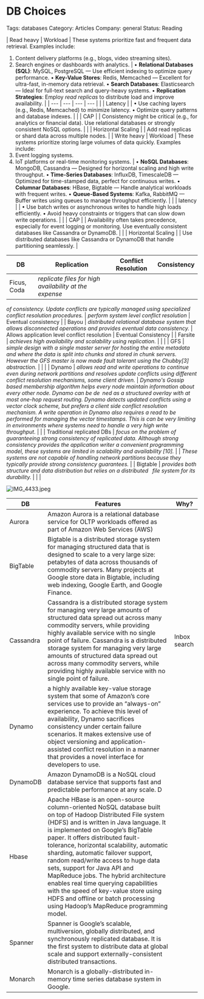 # DB Choices

Tags: databases
Category: Articles
Company: general
Status: Reading

| Read heavy | Workload | These systems prioritize fast and frequent data retrieval. Examples include:
1. Content delivery platforms (e.g., blogs, video streaming sites).
2. Search engines or dashboards with analytics. | • **Relational Databases (SQL)**: MySQL, PostgreSQL — Use efficient indexing to optimize query performance.
• **Key-Value Stores**: Redis, Memcached — Excellent for ultra-fast, in-memory data retrieval.
• **Search Databases**: Elasticsearch — Ideal for full-text search and query-heavy systems.
• **Replication Strategies**: Employ *read replicas* to distribute load and improve availability. |
| --- | --- | --- | --- |
|  | Latency |  | • Use caching layers (e.g., Redis, Memcached) to minimize latency.
• Optimize query patterns and database indexes. |
|  | CAP |  | Consistency might be critical (e.g., for analytics or financial data). Use relational databases or strongly consistent NoSQL options. |
|  | Horizontal Scaling |  | Add read replicas or shard data across multiple nodes. |
| Write heavy | Workload | These systems prioritize storing large volumes of data quickly. Examples include:
1. Event logging systems.
2. IoT platforms or real-time monitoring systems. | • **NoSQL Databases**: MongoDB, Cassandra — Designed for horizontal scaling and high write throughput.
• **Time-Series Databases**: InfluxDB, TimescaleDB — Optimized for time-stamped data, perfect for continuous writes.
• **Columnar Databases**: HBase, Bigtable — Handle analytical workloads with frequent writes.
• **Queue-Based Systems**: Kafka, RabbitMQ — Buffer writes using queues to manage throughput efficiently. |
|  | latency |  | 
• Use batch writes or asynchronous writes to handle high loads efficiently.
• Avoid heavy constraints or triggers that can slow down write operations. |
|  | CAP |  | Availability often takes precedence, especially for event logging or monitoring. Use eventually consistent databases like Cassandra or DynamoDB. |
|  | Horizontal Scaling |  | Use distributed databases like Cassandra or DynamoDB that handle partitioning seamlessly. |

| DB | Replication | Conflict Resolution | Consistency |
| --- | --- | --- | --- |
| Ficus, Coda | *replicate files for high availability at the expense*
*of consistency. Update conflicts are typically managed using*
*specialized conflict resolution procedures.* | *perform system*
*level conflict resolution* | Eventual consistency |
| Bayou | *distributed relational*
*database system that allows disconnected operations*
*and provides eventual data consistency.* | Allows application level conflict resolution | Eventual Consistency |
| Farsite | *achieves high availability and scalability using*
*replication.* |  |  |
| GFS | *simple design with a single*
*master server for hosting the entire metadata and where*
*the data is split into chunks and stored in chunk servers.*
*However the GFS master is now made fault tolerant using*
*the Chubby[3] abstraction.* |  |  |
| Dynamo | *allows read and*
*write operations to continue even during network partitions*
*and resolves update conflicts using different conflict resolution*
*mechanisms, some client driven.* | *Dynamo's Gossip*
*based membership algorithm helps every node maintain information*
*about every other node. Dynamo can be de ned*
*as a structured overlay with at most one-hop request routing.*
*Dynamo detects updated conflicts using a vector clock*
*scheme, but prefers a client side conflict resolution mechanism.*
*A write operation in Dynamo also requires a read to*
*be performed for managing the vector timestamps. This is*
*can be very limiting in environments where systems need*
*to handle a very high write throughput.* |  |
| Traditional replicated DBs | *focus on the problem of guaranteeing strong consistency of replicated data. Although strong consistency provides the application writer a convenient programming model, these systems are limited in scalability and availability [10].*  |  | *These systems are not capable of handling network partitions because they typically provide strong consistency guarantees.* |
| Bigtable | *provides*
*both structure and data distribution but relies on a distributed  file system for its durability.* |  |  |

![IMG_4433.jpeg](IMG_4433.jpeg)

| DB | Features | Why? |
| --- | --- | --- |
| Aurora | Amazon Aurora is a relational database service for OLTP workloads offered as part of Amazon Web Services (AWS) |  |
| BigTable | Bigtable is a distributed storage system for managing structured data that is designed to scale to a very large size: petabytes of data across thousands of commodity servers. Many projects at Google store data in Bigtable, including web indexing, Google Earth, and Google Finance. |  |
| Cassandra | Cassandra is a distributed storage system for managing very large amounts of structured data spread out across many commodity servers, while providing highly available service with no single point of failure. Cassandra is a distributed storage system for managing very large amounts of structured data spread out across many commodity servers, while providing highly available service with no single point of failure.  | Inbox search |
| Dynamo |  a highly available key-value storage system that some of Amazon’s core services use to provide an “always-on” experience.  To achieve this level of availability, Dynamo sacrifices consistency under certain failure scenarios. It makes extensive use of object versioning and application-assisted conflict resolution in a manner that provides a novel interface for developers to use.  |  |
| DynamoDB | Amazon DynamoDB is a NoSQL cloud database service that supports fast and predictable performance at any scale. D |  |
| Hbase | Apache HBase is an open-source column-oriented NoSQL database built on top of Hadoop Distributed File system (HDFS) and is written in Java language. It is implemented on Google’s BigTable paper. It offers distributed fault-tolerance, horizontal scalability, automatic sharding, automatic failover support, random read/write access to huge data sets, support for Java API and MapReduce jobs. The hybrid architecture enables real time querying capabilities with the speed of key-value store using HDFS and offline or batch processing using Hadoop’s MapReduce programming model. |  |
| Spanner | Spanner is Google’s scalable, multiversion, globally distributed, and synchronously replicated database. It is the first system to distribute data at global scale and support externally-consistent distributed transactions. |  |
| Monarch | Monarch is a globally-distributed in-memory time series database system in Google. |  |